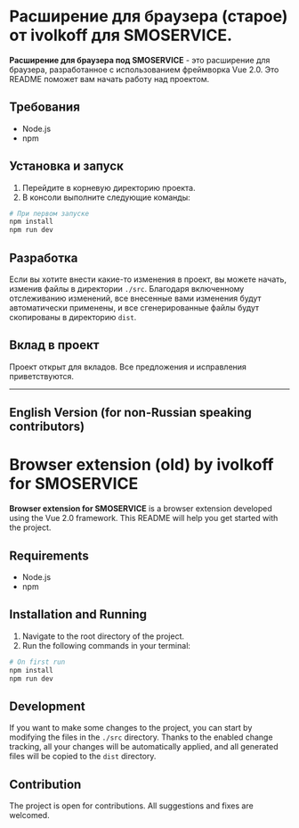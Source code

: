 # Расширение для браузера (старое) от ivolkoff для SMOSERVICE.

**Расширение для браузера под SMOSERVICE** - это расширение для браузера, разработанное с использованием фреймворка Vue 2.0. Это README поможет вам начать работу над проектом.

## Требования

- Node.js
- npm

## Установка и запуск

1. Перейдите в корневую директорию проекта.
2. В консоли выполните следующие команды:
```bash
# При первом запуске
npm install
npm run dev
```

## Разработка

Если вы хотите внести какие-то изменения в проект, вы можете начать, изменив файлы в директории `./src`. Благодаря включенному отслеживанию изменений, все внесенные вами изменения будут автоматически применены, и все сгенерированные файлы будут скопированы в директорию `dist`.

## Вклад в проект

Проект открыт для вкладов. Все предложения и исправления приветствуются.

---

## English Version (for non-Russian speaking contributors)

# Browser extension (old) by ivolkoff for SMOSERVICE

**Browser extension for SMOSERVICE** is a browser extension developed using the Vue 2.0 framework. This README will help you get started with the project.

## Requirements

- Node.js
- npm

## Installation and Running

1. Navigate to the root directory of the project.
2. Run the following commands in your terminal:
```bash
# On first run
npm install
npm run dev
```

## Development

If you want to make some changes to the project, you can start by modifying the files in the `./src` directory. Thanks to the enabled change tracking, all your changes will be automatically applied, and all generated files will be copied to the `dist` directory.

## Contribution

The project is open for contributions. All suggestions and fixes are welcomed.
